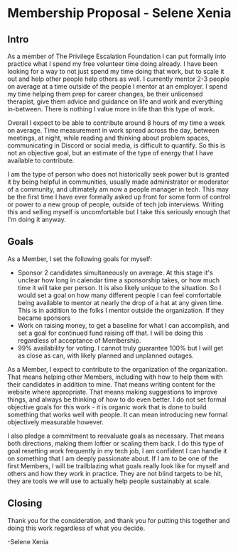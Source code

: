 # Membership Proposal - Selene Xenia

## Intro

As a member of The Privilege Escalation Foundation I can put formally into practice what I spend my free volunteer time doing already. I have been looking for a way to not just spend my time doing that work, but to scale it out and help other people help others as well. I currently mentor 2-3 people on average at a time outside of the people I mentor at an employer. I spend my time helping them prep for career changes, be their unlicensed therapist, give them advice and guidance on life and work and everything in-between. There is nothing I value more in life than this type of work.

Overall I expect to be able to contribute around 8 hours of my time a week on average. Time measurement in work spread across the day, between meetings, at night, while reading and thinking about problem spaces, communicating in Discord or social media, is difficult to quantify. So this is not an objective goal, but an estimate of the type of energy that I have available to contribute.

I am the type of person who does not historically seek power but is granted it by being helpful in communities, usually made administrator or moderator of a community, and ultimately am now a people manager in tech. This may be the first time I have ever formally asked up front for some form of control or power to a new group of people, outside of tech job interviews. Writing this and selling myself is uncomfortable but I take this seriously enough that I'm doing it anyway.


## Goals

As a Member, I set the following goals for myself:
* Sponsor 2 candidates simultaneously on average. At this stage it's unclear how long in calendar time a sponsorship takes, or how much time it will take per person. It is also likely unique to the situation. So I would set a goal on how many different people I can feel comfortable being available to mentor at nearly the drop of a hat at any given time. This is in addition to the folks I mentor outside the organization. If they became sponsors
* Work on raising money, to get a baseline for what I can accomplish, and set a goal for continued fund raising off that. I will be doing this regardless of acceptance of Membership.
* 99% availability for voting. I cannot truly guarantee 100% but I will get as close as can, with likely planned and unplanned outages.

As a Member, I expect to contribute to the organization of the organization. That means helping other Members, including with how to help them with their candidates in addition to mine. That means writing content for the website where appropriate. That means making suggestions to improve things, and always be thinking of how to do even better. I do not set formal objective goals for this work - it is organic work that is done to build something that works well with people. It can mean introducing new formal objectively measurable however.

I also pledge a commitment to reevaluate goals as necessary. That means both directions, making them loftier or scaling them back. I do this type of goal resetting work frequently in my tech job, I am confident I can handle it on something that I am deeply passionate about. If I am to be one of the first Members, I will be trailblazing what goals really look like for myself and others and how they work in practice. They are not blind targets to be hit, they are tools we will use to actually help people sustainably at scale.


## Closing

Thank you for the consideration, and thank you for putting this together and doing this work regardless of what you decide.

-Selene Xenia

